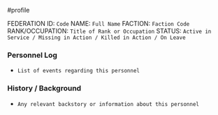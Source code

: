 #profile 

FEDERATION ID: `Code`
NAME: `Full Name`
FACTION: `Faction Code`
RANK/OCCUPATION: `Title of Rank or Occupation`
STATUS: `Active in Service / Missing in Action / Killed in Action / On Leave`

### Personnel Log
- `List of events regarding this personnel`

### History / Background
- `Any relevant backstory or information about this personnel`
